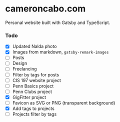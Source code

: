 # cameroncabo.com

Personal website built with Gatsby and TypeScript.

### Todo

- [x] Updated Nalda photo
- [x] Images from markdown, `gatsby-remark-images`
- [ ] Posts
- [ ] Design
- [ ] Freelancing
- [ ] Filter by tags for posts
- [ ] CIS 197 website project
- [ ] Penn Basics project
- [ ] Penn Clubs project
- [x] GigFitter project
- [ ] Favicon as SVG or PNG (transparent background)
- [x] Add tags to projects
- [ ] Projects filter by tags
